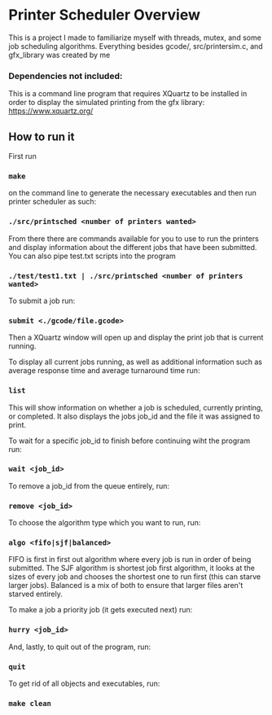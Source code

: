 # Printer Scheduler Overview

This is a project I made to familiarize myself with threads, mutex, and some job scheduling algorithms. Everything besides gcode/, src/printersim.c, and gfx_library was created by me

### Dependencies not included:
This is a command line program that requires XQuartz to be installed in order to display the simulated printing from the gfx library: https://www.xquartz.org/

## How to run it

First run 
### `make`
on the command line to generate the necessary executables and then run printer scheduler as such:
### `./src/printsched <number of printers wanted>`

 
  
From there there are commands available for you to use to run the printers and display information about the different jobs that have been submitted. You can also pipe test.txt scripts into the program
### `./test/test1.txt | ./src/printsched <number of printers wanted>`

  
  
To submit a job run:
### `submit <./gcode/file.gcode>`
Then a XQuartz window will open up and display the print job that is current running.
  
  
  
To display all current jobs running, as well as additional information such as average response time and average turnaround time run:
### `list`
This will show information on whether a job is scheduled, currently printing, or completed. It also displays the jobs job_id and the file it was assigned to print.

  
  
To wait for a specific job_id to finish before continuing wiht the program run:
### `wait <job_id>`
  
  
  
To remove a job_id from the queue entirely, run:
### `remove <job_id>`

  
  
To choose the algorithm type which you want to run, run:
### `algo <fifo|sjf|balanced>`
FIFO is first in first out algorithm where every job is run in order of being submitted. The SJF algorithm is shortest job first algorithm, it looks at the sizes of every job and chooses the shortest one to run first (this can starve larger jobs). Balanced is a mix of both to ensure that larger files aren't starved entirely.

  
  
To make a job a priority job (it gets executed next) run:
### `hurry <job_id>`

  
  
And, lastly, to quit out of the program, run:
### `quit`

  
  
To get rid of all objects and executables, run:
### `make clean`
